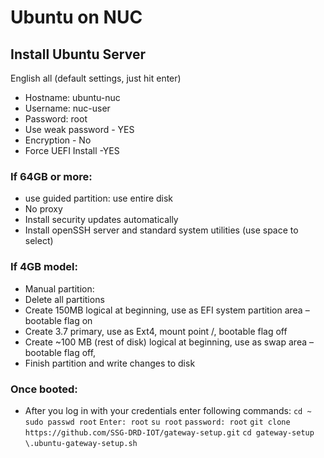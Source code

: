 # Ubuntu on NUC


## Install Ubuntu Server

English all (default settings, just hit enter)

* Hostname: ubuntu-nuc
* Username: nuc-user
* Password: root
* Use weak password - YES
* Encryption - No
* Force UEFI Install -YES


### If 64GB or more:
* use guided partition: use entire disk
* No proxy
* Install security updates automatically
* Install openSSH server and standard system utilities (use space to select)


### If 4GB model:
* Manual partition:
* Delete all partitions 
* Create 150MB logical at beginning, use as EFI system partition area – bootable flag on
* Create 3.7 primary, use as Ext4, mount point /, bootable flag off
* Create ~100 MB (rest of disk) logical at beginning, use as swap area – bootable flag off,
* Finish partition and write changes to disk


### Once booted:
* After you log in with your credentials enter following commands:
  `cd ~`
  &#13;
  `sudo passwd root`
  &#13;
  `Enter: root`
  &#13;
  `su root`
  &#13;
  `password: root`
  &#13;
  `git clone https://github.com/SSG-DRD-IOT/gateway-setup.git`
  &#13;
  `cd gateway-setup`
  &#13;
  `\.ubuntu-gateway-setup.sh`
  &#13;
